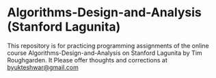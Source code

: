 # Algorithms-Design-and-Analysis (Stanford Lagunita)
This repository is for practicing programming assignments of the online course Algorithms-Design-and-Analysis on Stanford Lagunita by Tim Roughgarden. It Please offer thoughts and corrections at byukteshwar@gmail.com
